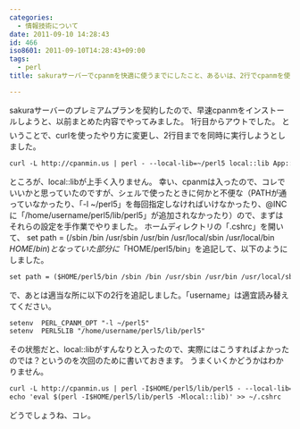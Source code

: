```yaml
---
categories:
  - 情報技術について
date: 2011-09-10 14:28:43
id: 466
iso8601: 2011-09-10T14:28:43+09:00
tags:
  - perl
title: sakuraサーバーでcpanmを快適に使うまでにしたこと、あるいは、2行でcpanmを使う方法

---
```


sakuraサーバーのプレミアムプランを契約したので、早速cpanmをインストールしようと、以前まとめた内容でやってみました。
&#133;1行目からアウトでした。
ということで、curlを使ったやり方に変更し、2行目までを同時に実行しようとしました。
```default
curl -L http://cpanmin.us | perl - --local-lib=~/perl5 local::lib App::cpanminus
```
ところが、local::libが上手く入りません。
幸い、cpanmは入ったので、コレでいいかと思っていたのですが、シェルで使ったときに何かと不便な（PATHが通っていなかったり、「-l ~/perl5」を毎回指定しなければいけなかったり、@INCに「/home/username/perl5/lib/perl5」が追加されなかったり）ので、まずはそれらの設定を手作業でやりました。
ホームディレクトリの「.cshrc」を開いて、
set path = (/sbin /bin /usr/sbin /usr/bin /usr/local/sbin /usr/local/bin $HOME/bin)
となっていた部分に「$HOME/perl5/bin」を追記して、以下のようにしました。
```default
set path = ($HOME/perl5/bin /sbin /bin /usr/sbin /usr/bin /usr/local/sbin /usr/local/bin $HOME/bin)
```
で、あとは適当な所に以下の2行を追記しました。「username」は適宜読み替えてください。
```default
setenv  PERL_CPANM_OPT "-l ~/perl5"
setenv  PERL5LIB "/home/username/perl5/lib/perl5"
```
その状態だと、local::libがすんなりと入ったので、実際にはこうすればよかったのでは？というのを次回のために書いておきます。
うまくいくかどうかはわかりません。
```default
curl -L http://cpanmin.us | perl -I$HOME/perl5/lib/perl5 - --local-lib=~/perl5 local::lib App::cpanminus
echo 'eval $(perl -I$HOME/perl5/lib/perl5 -Mlocal::lib)' >> ~/.cshrc
```
どうでしょうね、コレ。
    	